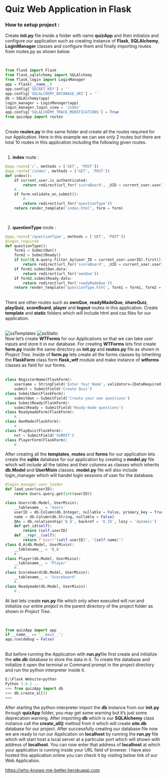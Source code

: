 # Quiz Web Application in Flask

### How to setup project :

Create <b>__init__.py</b> file inside a folder with name <b>quizApp</b> and then initialize and configure our application such as creating instance of <b>Flask</b>, <b>SQLAlchemy</b>, <b>LoginManager</b> classes and configure them and finally importing routes from routes.py as shown below.

<br>

```python
from flask import Flask
from flask_sqlalchemy import SQLAlchemy
from flask_login import LoginManager
app = Flask(__name__)
app.config['SECRET_KEY'] = ''
app.config['SQLALCHEMY_DATABASE_URI'] = ''
db = SQLAlchemy(app)
login_manager = LoginManager(app)
login_manager.login_view = 'index'
app.config['SQLALCHEMY_TRACK_MODIFICATIONS'] = True
from quizApp import routes
```
<br>
Create <b>routes.py</b> in the same folder and create all the routes required for our Application. Here in this example we can see only 2 routes but there are total 10 routes in this application including the following given routes.

<br>
<br>

1) <b>index</b> route :
```python
@app.route('/', methods = ['GET', 'POST'])
@app.route('/index', methods = ['GET', 'POST'])
def index():
    if current_user.is_authenticated:
        return redirect(url_for('scoreBoard', _UID = current_user.userID))
    #..
    if form.validate_on_submit():
        #..
        return redirect(url_for('questionType'))
    return render_template('index.html', form = form)
```
<br>

2)	<b>questionType</b> route :
```python
@app.route('/questionType', methods = ['GET', 'POST'])
@login_required
def questionType():
    form1 = SubmitOwn()
    form2 = SubmitReady()
    if bool(Q_A.query.filter_by(user_ID = current_user.userID).first()):
        return redirect(url_for('scoreBoard', _UID = current_user.userID))
    if form1.submitOwn.data:
        return redirect(url_for('ownQue'))
    if form2.submitReady.data:
        return redirect(url_for('readyMadeQue'))
    return render_template('questionType.html', form1 = form1, form2 = form2)
```
<br>
There are other routes such as <b>ownQue</b>, <b>readyMadeQue</b>, <b>shareQuiz</b>, <b>playQuiz</b>, <b>scoreBoard</b>, <b>player</b> and <b>logout</b> routes in this application. Create <b>template</b> and <b>static</b> folders which will include html and css files for our application.
<br>
<br>

![ssTemplates](https://user-images.githubusercontent.com/52004037/214096637-01d71147-6a8f-4476-bd86-0fafff14c1d9.png)
![ssStatic](https://user-images.githubusercontent.com/52004037/214096665-1283e36e-16eb-45e9-81ea-fba39a74b005.png)
<br>
Now let’s create <b>WTForms</b> for our Applications so that we can take user inputs and store it in our database. For creating <b>WTForms</b> lets first create <b>form.py</b> inside the same directory as <b>__init__.py</b> and <b>routes.py</b> file as shown in <i>Project Tree</i>. Inside of <b>form.py</b> lets create all the forms classes by inheriting the <b>FlaskForm</b> class form <b>flask_wtf</b> module and make instance of <b>wtforms</b> classes as field for our forms.
<br>
<br>

```python
class RegisterName(FlaskForm):
    username = StringField('Enter Your Name', validators=[DataRequired(), Length(min=2, max=20)])
    submit = SubmitField('Create Quiz')
class SubmitOwn(FlaskForm):
    submitOwn = SubmitField('Create your own questions')
class SubmitReady(FlaskForm):
    submitReady = SubmitField('Ready-made questions')
class ReadymadeForm(FlaskForm):
    #..
class OwnMade(FlaskForm):
    #..
class PlayQuiz(FlaskForm):
    nxt = SubmitField('SUBMIT')
class PlayerForm(FlaskForm):
    #..
```

After creating all the <b>templates</b>, <b>routes</b> and <b>forms</b> for our application lets create the <b>sqlite</b> database for our application by creating a <b>model.py</b> file which will include all the tables and their columns as classes which inherits <b>db.Model</b> and <b>UserMixin</b> classes. <b>model.py</b> file will also include login_manager which will handel login sessions of user for the database.

```python
@login_manager.user_loader
def laod_user(userID):
    return Users.query.get(int(userID))

class Users(db.Model, UserMixin):
    __tablename__ = 'Users'
    userID = db.Column(db.Integer, nullable = False, primary_key = True, autoincrement = True)
    name = db.Column(db.String, nullable = False)
    QAs = db.relationship('Q_A', backref = 'U_ID', lazy = 'dynamic')
    def get_id(self):
        return (self.userID)
    def __repr__(self):
        return f'User("{self.userID}", "{self.name}")'
class Q_A(db.Model, UserMixin):
    __tablename__ = 'Q_A'
    #..
class Player(db.Model, UserMixin):
    __tablename__ = 'Player'
    #..
class Scoreboard(db.Model, UserMixin):
    __tablename__ = 'Scoreboard'
    #..
class Readymade(db.Model, UserMixin):
    #..
```

At last lets create <b>run.py</b> file which only when executed will run and initialize our entire project in the parent directory of the project folder as shown in <i>Project Tree</i>.

<br>

```python
from quizApp import app
if __name__ == '__main__':
app.run(debug = False)
```
<br>
But before running the Application with <b>run.py</b>file first create and initialize the <b>site.db</b> database to store the data in it. To create the database and initialize it open the terminal or Command prompt in the project directory and run the python interpreter inside it.
<br>

```python
E:\Flask Website>python
Python 3.8.2 ..
>>> from quizApp import db
>>> db.create_all()
>>>
```

After starting the python interpreter import the <b>db</b> instance from our <b>__init__.py</b> through <b>quizApp</b> folder, you may get some warning but it’s just some deprecation warning. After importing <b>db</b> which is our <b>SQLAlchemy</b> class instance call the <b>create_all()</b> method from it which will create <b>site.db</b> database for our project.
After successfully creating our database file now we are ready to run our Application on <b>localhost</b> by running the <b>run.py</b> file which will start host a local server at a particular port which will shown with address of <b>localhost</b>. You can now enter that address of <b>localhost</b> at which your application is running inside your URL field of browser.
I have also hosted this application online you can check it by visiting below link of our Web Application.

https://who-knows-me-better.herokuapp.com
